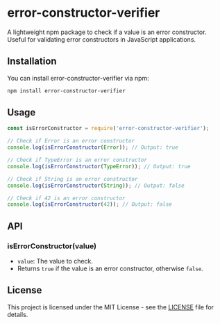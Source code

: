 # error-constructor-verifier

A lightweight npm package to check if a value is an error constructor. Useful for validating error constructors in JavaScript applications.

## Installation

You can install error-constructor-verifier via npm:

```bash
npm install error-constructor-verifier
```

## Usage

```javascript
const isErrorConstructor = require('error-constructor-verifier');

// Check if Error is an error constructor
console.log(isErrorConstructor(Error)); // Output: true

// Check if TypeError is an error constructor
console.log(isErrorConstructor(TypeError)); // Output: true

// Check if String is an error constructor
console.log(isErrorConstructor(String)); // Output: false

// Check if 42 is an error constructor
console.log(isErrorConstructor(42)); // Output: false
```

## API

### isErrorConstructor(value)

- `value`: The value to check.
- Returns `true` if the value is an error constructor, otherwise `false`.

## License

This project is licensed under the MIT License - see the [LICENSE](LICENSE) file for details.